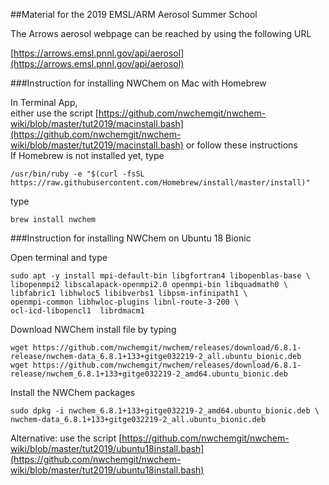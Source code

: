 ##Material for the 2019 EMSL/ARM Aerosol Summer School

The Arrows aerosol webpage can be reached by using the following URL  

[https://arrows.emsl.pnnl.gov/api/aerosol](https://arrows.emsl.pnnl.gov/api/aerosol)


###Instruction for installing NWChem on Mac with Homebrew

In Terminal App,  
either use the script
[https://github.com/nwchemgit/nwchem-wiki/blob/master/tut2019/macinstall.bash](https://github.com/nwchemgit/nwchem-wiki/blob/master/tut2019/macinstall.bash)
or follow these instructions   
If Homebrew is not installed yet, type
```
/usr/bin/ruby -e "$(curl -fsSL https://raw.githubusercontent.com/Homebrew/install/master/install)"
```
type
```
brew install nwchem
```

###Instruction for installing NWChem on Ubuntu 18 Bionic

Open terminal and type
```
sudo apt -y install mpi-default-bin libgfortran4 libopenblas-base \
libopenmpi2 libscalapack-openmpi2.0 openmpi-bin libquadmath0 \
libfabric1 libhwloc5 libibverbs1 libpsm-infinipath1 \
openmpi-common libhwloc-plugins libnl-route-3-200 \
ocl-icd-libopencl1  librdmacm1
```
Download NWChem install file by typing
```
wget https://github.com/nwchemgit/nwchem/releases/download/6.8.1-release/nwchem-data_6.8.1+133+gitge032219-2_all.ubuntu_bionic.deb
wget https://github.com/nwchemgit/nwchem/releases/download/6.8.1-release/nwchem_6.8.1+133+gitge032219-2_amd64.ubuntu_bionic.deb
```
Install the NWChem packages
```
sudo dpkg -i nwchem_6.8.1+133+gitge032219-2_amd64.ubuntu_bionic.deb \ 
nwchem-data_6.8.1+133+gitge032219-2_all.ubuntu_bionic.deb
```
Alternative: use the script
[https://github.com/nwchemgit/nwchem-wiki/blob/master/tut2019/ubuntu18install.bash](https://github.com/nwchemgit/nwchem-wiki/blob/master/tut2019/ubuntu18install.bash)
